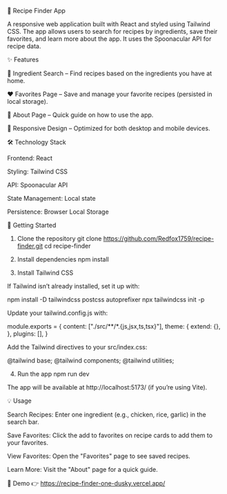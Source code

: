 🍳 Recipe Finder App

A responsive web application built with React and styled using Tailwind CSS. The app allows users to search for recipes by ingredients, save their favorites, and learn more about the app. It uses the Spoonacular API for recipe data.

✨ Features

🥕 Ingredient Search – Find recipes based on the ingredients you have at home.

❤️ Favorites Page – Save and manage your favorite recipes (persisted in local storage).

📖 About Page – Quick guide on how to use the app.

📱 Responsive Design – Optimized for both desktop and mobile devices.

🛠 Technology Stack

Frontend: React

Styling: Tailwind CSS

API: Spoonacular API

State Management: Local state 

Persistence: Browser Local Storage

🚀 Getting Started
1. Clone the repository
git clone https://github.com/Redfox1759/recipe-finder.git
cd recipe-finder

2. Install dependencies
npm install

3. Install Tailwind CSS

If Tailwind isn’t already installed, set it up with:

npm install -D tailwindcss postcss autoprefixer
npx tailwindcss init -p


Update your tailwind.config.js with:

module.exports = {
  content: ["./src/**/*.{js,jsx,ts,tsx}"],
  theme: {
    extend: {},
  },
  plugins: [],
}


Add the Tailwind directives to your src/index.css:

@tailwind base;
@tailwind components;
@tailwind utilities;

4. Run the app
npm run dev


The app will be available at http://localhost:5173/ (if you’re using Vite).

💡 Usage

Search Recipes: Enter one ingredient (e.g., chicken, rice, garlic) in the search bar.

Save Favorites: Click the add to favorites on recipe cards to add them to your favorites.

View Favorites: Open the "Favorites" page to see saved recipes.

Learn More: Visit the "About" page for a quick guide.

🌟 Demo 
👉 https://recipe-finder-one-dusky.vercel.app/
